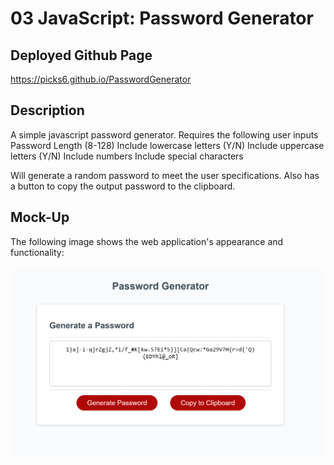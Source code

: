 # 03 JavaScript: Password Generator

## Deployed Github Page

https://picks6.github.io/PasswordGenerator

## Description

A simple javascript password generator. Requires the following user inputs
  Password Length (8-128)
  Include lowercase letters (Y/N)
  Include uppercase letters (Y/N)
  Include numbers
  Include special characters

Will generate a random password to meet the user specifications. Also has a button to copy the output password to the clipboard.  

## Mock-Up

The following image shows the web application's appearance and functionality:

![The Password Generator application displays a red button to "Generate Password".](https://raw.githubusercontent.com/picks6/PasswordGenerator/main/Homework3PasswordGeneratorDemo.PNG)



